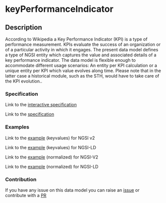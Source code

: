 # keyPerformanceIndicator

## Description 

According to Wikipedia a Key Performance Indicator (KPI) is a type of performance measurement. KPIs evaluate the success of an organization or of a particular activity in which it engages. The present data model defines a type of NGSI entity which captures the value and associated details of a key performance indicator. The data model is flexible enough to accommodate different usage scenarios: An entity per KPI calculation or a unique entity per KPI which value evolves along time. Please note that in the latter case a historical module, such as the STH, would have to take care of the KPI evolution..

### Specification

Link to the [interactive specification](https://swagger.lab.fiware.org/?url=https://smart-data-models.github.io/dataModel.KeyPerformanceIndicator/keyPerformanceIndicator/swagger.yaml)

Link to the [specification](https://github.com/smart-data-models/dataModel.KeyPerformanceIndicator/blob/master/keyPerformanceIndicator/doc/spec.md)
### Examples

Link to the [example](https://smart-data-models.github.io/dataModel.KeyPerformanceIndicator/keyPerformanceIndicator/examples/example.json) (keyvalues) for NGSI v2

Link to the [example](https://smart-data-models.github.io/dataModel.KeyPerformanceIndicator/keyPerformanceIndicator/examples/example.jsonld) (keyvalues) for NGSI-LD

Link to the [example](https://smart-data-models.github.io/dataModel.KeyPerformanceIndicator/keyPerformanceIndicator/examples/example-normalized.json) (normalized) for NGSI-V2

Link to the [example](https://smart-data-models.github.io/dataModel.KeyPerformanceIndicator/keyPerformanceIndicator/examples/example-normalized.jsonld) (normalized) for NGSI-LD
### Contribution

 If you have any issue on this data model you can raise an [issue](https://github.com/smart-data-models/dataModel.KeyPerformanceIndicator/issues)  or contribute with a [PR](https://github.com/smart-data-models/dataModel.KeyPerformanceIndicator/pulls)